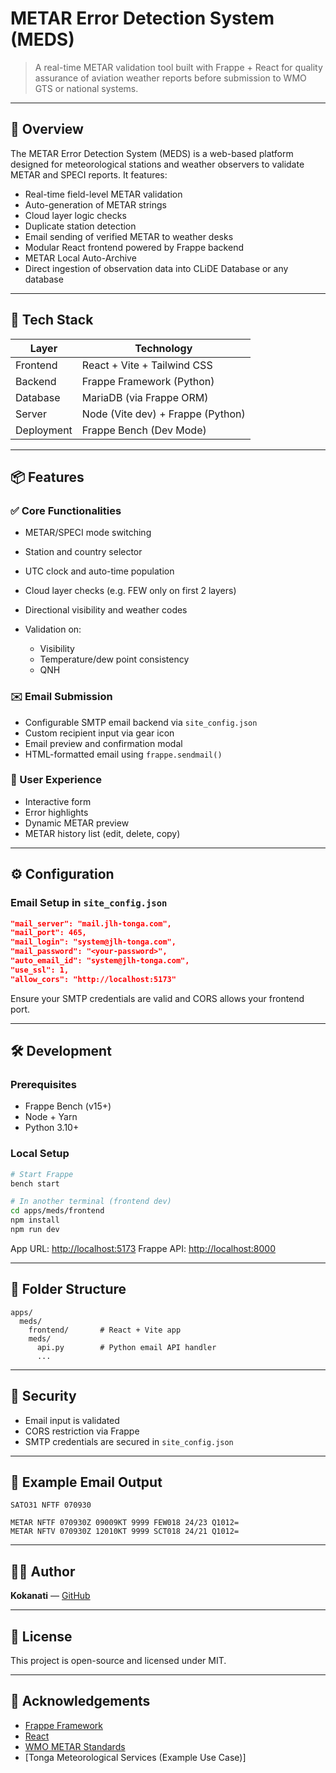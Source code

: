 # METAR Error Detection System (MEDS)

> A real-time METAR validation tool built with Frappe + React for quality assurance of aviation weather reports before submission to WMO GTS or national systems.

---

## 🚀 Overview

The METAR Error Detection System (MEDS) is a web-based platform designed for meteorological stations and weather observers to validate METAR and SPECI reports. It features:

* Real-time field-level METAR validation
* Auto-generation of METAR strings
* Cloud layer logic checks
* Duplicate station detection
* Email sending of verified METAR to weather desks
* Modular React frontend powered by Frappe backend
* METAR Local Auto-Archive
* Direct ingestion of observation data into CLiDE Database or any database


---

## 🧱 Tech Stack

| Layer      | Technology                        |
| ---------- | --------------------------------- |
| Frontend   | React + Vite + Tailwind CSS       |
| Backend    | Frappe Framework (Python)         |
| Database   | MariaDB (via Frappe ORM)          |
| Server     | Node (Vite dev) + Frappe (Python) |
| Deployment | Frappe Bench (Dev Mode)           |

---

## 📦 Features

### ✅ Core Functionalities

* METAR/SPECI mode switching
* Station and country selector
* UTC clock and auto-time population
* Cloud layer checks (e.g. FEW only on first 2 layers)
* Directional visibility and weather codes
* Validation on:

  * Visibility
  * Temperature/dew point consistency
  * QNH

### ✉️ Email Submission

* Configurable SMTP email backend via `site_config.json`
* Custom recipient input via gear icon
* Email preview and confirmation modal
* HTML-formatted email using `frappe.sendmail()`

### 🧠 User Experience

* Interactive form
* Error highlights
* Dynamic METAR preview
* METAR history list (edit, delete, copy)

---

## ⚙️ Configuration

### Email Setup in `site_config.json`

```json
"mail_server": "mail.jlh-tonga.com",
"mail_port": 465,
"mail_login": "system@jlh-tonga.com",
"mail_password": "<your-password>",
"auto_email_id": "system@jlh-tonga.com",
"use_ssl": 1,
"allow_cors": "http://localhost:5173"
```

Ensure your SMTP credentials are valid and CORS allows your frontend port.

---

## 🛠️ Development

### Prerequisites

* Frappe Bench (v15+)
* Node + Yarn
* Python 3.10+

### Local Setup

```bash
# Start Frappe
bench start

# In another terminal (frontend dev)
cd apps/meds/frontend
npm install
npm run dev
```

App URL: [http://localhost:5173](http://localhost:5173)
Frappe API: [http://localhost:8000](http://localhost:8000)

---

## 📁 Folder Structure

```
apps/
  meds/
    frontend/       # React + Vite app
    meds/
      api.py        # Python email API handler
      ...
```

---

## 🔐 Security

* Email input is validated
* CORS restriction via Frappe
* SMTP credentials are secured in `site_config.json`

---

## 📮 Example Email Output

```
SATO31 NFTF 070930

METAR NFTF 070930Z 09009KT 9999 FEW018 24/23 Q1012=
METAR NFTV 070930Z 12010KT 9999 SCT018 24/21 Q1012=
```

---

## 👨‍💻 Author

**Kokanati** — [GitHub](https://github.com/Kokanati)

---

## 📜 License

This project is open-source and licensed under MIT.

---

## 🙏 Acknowledgements

* [Frappe Framework](https://frappeframework.com)
* [React](https://react.dev)
* [WMO METAR Standards](https://www.wmo.int)
* \[Tonga Meteorological Services (Example Use Case)]
